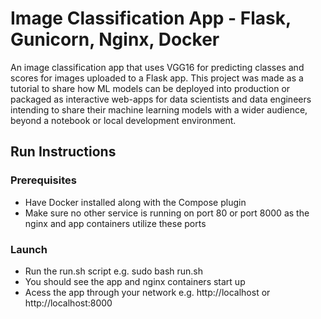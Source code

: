 # Image Classification App - Flask, Gunicorn, Nginx, Docker

An image classification app that uses VGG16 for predicting classes and scores for images uploaded to a Flask app. This project was made as a tutorial to share how ML models can be deployed into production or packaged as interactive web-apps for data scientists and data engineers intending to share their machine learning models with a wider audience, beyond a notebook or local development environment. 

## Run Instructions

### Prerequisites
- Have Docker installed along with the Compose plugin
- Make sure no other service is running on port 80 or port 8000 as the nginx and app containers utilize these ports


### Launch
- Run the run.sh script e.g. sudo bash run.sh
- You should see the app and nginx containers start up
- Acess the app through your network e.g. http://localhost or http://localhost:8000